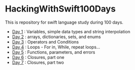 # HackingWithSwift100Days

This is repository for swift language study during 100 days.

* [Day 1](./Documents/day1.md) : Variables, simple data types and string interpolation
* [Day 2](./Documents/day2.md) : arrays, dictionaries, sets, and enums
* [Day 3](./Documents/day3.md) : Operators and Conditions
* [Day 4](./Documents/day4.md) : Loops - For in, While, repeat loops...
* [Day 5](./Documents/day5.md) : Functions, parameters, and errors
* [Day 6](./Documents/day6.md) : Closures, part one
* [Day 7](./Documents/day7.md) : Closures, part two